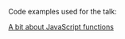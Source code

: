 Code examples used for the talk: 

[A bit about JavaScript functions](http://slidescom/manuelrivero/abitofjavascriptfunctions#/)